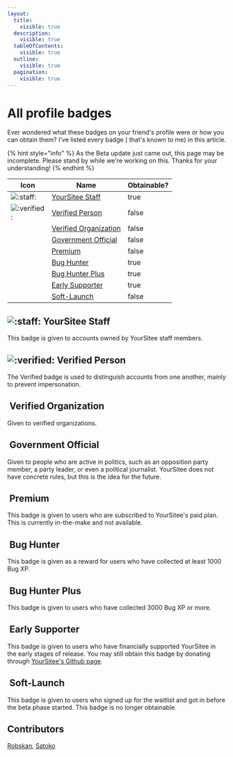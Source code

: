 ```yaml
---
layout:
  title:
    visible: true
  description:
    visible: true
  tableOfContents:
    visible: true
  outline:
    visible: true
  pagination:
    visible: true
---
```


# All profile badges

Ever wondered what these badges on your friend's profile were or how you can obtain them? I've listed every badge ( that's known to me) in this article.

{% hint style="info" %}
As the Beta update just came out, this page may be incomplete. Please stand by while we're working on this. Thanks for your understanding!
{% endhint %}

<table><thead><tr><th width="78">Icon</th><th>Name</th><th data-type="checkbox">Obtainable?</th></tr></thead><tbody><tr><td><img src=".gitbook/assets/faq/all-profile-badges/yoursiteeStaff.png" alt=":staff:" data-size="line"></td><td><a href="badges.md#yoursitee-staff">YourSitee Staff</a></td><td>true</td></tr><tr><td><img src=".gitbook/assets/faq/all-profile-badges/verified.png" alt=":verified:" data-size="line"></td><td><a href="badges.md#verified-person">Verified Person</a></td><td>false</td></tr><tr><td><img src=".gitbook/assets/faq/all-profile-badges/verifiedOrg.png" alt="" data-size="line"></td><td><a href="badges.md#verified-organization">Verified Organization</a></td><td>false</td></tr><tr><td><img src=".gitbook/assets/faq/all-profile-badges/governmentOfficial.png" alt="" data-size="line"></td><td><a href="badges.md#government-official">Government Official</a></td><td>false</td></tr><tr><td><img src=".gitbook/assets/faq/all-profile-badges/premium.png" alt="" data-size="line"></td><td><a href="badges.md#premium">Premium</a></td><td>false</td></tr><tr><td><img src=".gitbook/assets/faq/all-profile-badges/bugHunter.png" alt="" data-size="line"></td><td><a href="badges.md#bug-hunter">Bug Hunter</a></td><td>true</td></tr><tr><td><img src=".gitbook/assets/faq/all-profile-badges/bugHunterPlus.png" alt="" data-size="line"></td><td><a href="badges.md#bug-hunter-plus">Bug Hunter Plus</a></td><td>true</td></tr><tr><td><img src=".gitbook/assets/faq/all-profile-badges/earlySupporter.png" alt="" data-size="line"></td><td><a href="badges.md#early-supporter">Early Supporter</a></td><td>true</td></tr><tr><td><img src=".gitbook/assets/faq/all-profile-badges/softLaunch.png" alt="" data-size="line"></td><td><a href="badges.md#soft-launch">Soft-Launch</a></td><td>false</td></tr></tbody></table>

## <img src=".gitbook/assets/faq/all-profile-badges/yoursiteeStaff.png" alt=":staff:" data-size="line"> YourSitee Staff

This badge is given to accounts owned by YourSitee staff members.

## <img src=".gitbook/assets/faq/all-profile-badges/verified.png" alt=":verified:" data-size="line"> Verified Person

The Verified badge is used to distinguish accounts from one another, mainly to prevent impersonation.

## <img src=".gitbook/assets/faq/all-profile-badges/verifiedOrg.png" alt="" data-size="line"> Verified Organization

Given to verified organizations.

## <img src=".gitbook/assets/faq/all-profile-badges/governmentOfficial.png" alt="" data-size="line"> Government Official

Given to people who are active in politics, such as an opposition party member, a party leader, or even a political journalist. YourSitee does not have concrete rules, but this is the idea for the future.

## <img src=".gitbook/assets/faq/all-profile-badges/premium.png" alt="" data-size="line"> Premium

This badge is given to users who are subscribed to YourSitee's paid plan. This is currently in-the-make and not available.

## <img src=".gitbook/assets/faq/all-profile-badges/bugHunter.png" alt="" data-size="line"> Bug Hunter

This badge is given as a reward for users who have collected at least 1000 Bug XP.

## <img src=".gitbook/assets/faq/all-profile-badges/bugHunterPlus.png" alt="" data-size="line"> Bug Hunter Plus

This badge is given to users who have collected 3000 Bug XP or more.

## <img src=".gitbook/assets/faq/all-profile-badges/earlySupporter.png" alt="" data-size="line"> Early Supporter

This badge is given to users who have financially supported YourSitee in the early stages of release. You may still obtain this badge by donating through [YourSitee's Github page](https://github.com/sponsors/yoursitee).

## <img src=".gitbook/assets/faq/all-profile-badges/softLaunch.png" alt="" data-size="line"> Soft-Launch

This badge is given to users who signed up for the waitlist and got in before the beta phase started. This badge is no longer obtainable.

## Contributors

[Robskan](contributors.md#robskan), [Satoko](contributors.md#satoko) [<img src=".gitbook/assets/badges/yoursiteeStaff (2).png" alt="" data-size="line">](badges.md#yoursitee-staff)
